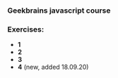 ### Geekbrains javascript course

### Exercises:
- **1**
- **2**
- **3**
- **4** (new, added 18.09.20)
